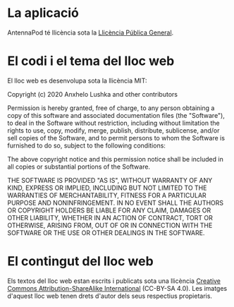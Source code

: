 # La aplicació

AntennaPod té llicència sota la [Llicència Pública General](https://github.com/AntennaPod/AntennaPod/blob/develop/LICENSE).

# El codi i el tema del lloc web

El lloc web es desenvolupa sota la llicència MIT:

Copyright (c) 2020 Anxhelo Lushka and other contributors

Permission is hereby granted, free of charge, to any person obtaining a copy of this software and associated documentation files (the "Software"), to deal in the Software without restriction, including without limitation the rights to use, copy, modify, merge, publish, distribute, sublicense, and/or sell copies of the Software, and to permit persons to whom the Software is furnished to do so, subject to the following conditions:

The above copyright notice and this permission notice shall be included in all copies or substantial portions of the Software.

THE SOFTWARE IS PROVIDED "AS IS", WITHOUT WARRANTY OF ANY KIND, EXPRESS OR IMPLIED, INCLUDING BUT NOT LIMITED TO THE WARRANTIES OF MERCHANTABILITY, FITNESS FOR A PARTICULAR PURPOSE AND NONINFRINGEMENT. IN NO EVENT SHALL THE AUTHORS OR COPYRIGHT HOLDERS BE LIABLE FOR ANY CLAIM, DAMAGES OR OTHER LIABILITY, WHETHER IN AN ACTION OF CONTRACT, TORT OR OTHERWISE, ARISING FROM, OUT OF OR IN CONNECTION WITH THE SOFTWARE OR THE USE OR OTHER DEALINGS IN THE SOFTWARE.

# El contingut del lloc web

Els textos del lloc web estan escrits i publicats sota una llicència [Creative Commons Attribution-ShareAlike International](http://creativecommons.org/licenses/by-sa/4.0/legalcode) (CC-BY-SA 4.0). Les imatges d'aquest lloc web tenen drets d'autor dels seus respectius propietaris.
